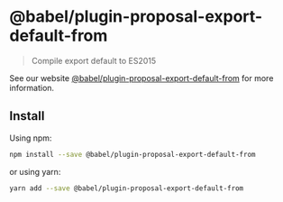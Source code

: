 # @babel/plugin-proposal-export-default-from

> Compile export default to ES2015

See our website [@babel/plugin-proposal-export-default-from](https://babeljs.io/docs/en/next/babel-plugin-proposal-export-default-from.html) for more information.

## Install

Using npm:

```sh
npm install --save @babel/plugin-proposal-export-default-from
```

or using yarn:

```sh
yarn add --save @babel/plugin-proposal-export-default-from
```
